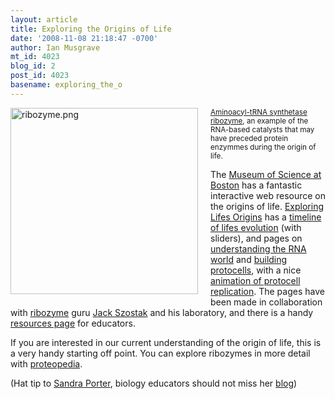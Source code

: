 ```yaml
---
layout: article
title: Exploring the Origins of Life
date: '2008-11-08 21:18:47 -0700'
author: Ian Musgrave
mt_id: 4023
blog_id: 2
post_id: 4023
basename: exploring_the_o
---
```

[<img src="http://pandasthumb.org/archives/assets_c/2008/11/ribozyme-thumb-300x298.png" alt="ribozyme.png" width="300" height="298" style="float: left; margin: 0 20px 20px 0;" class="mt-image-left" />](http://pandasthumb.org/archives/2008/11/08/images/ribozyme.png)
<small>[Aminoacyl-tRNA synthetase ribozyme](http://proteopedia.org/wiki/index.php/3cun), an example of the RNA-based catalysts that may have preceded protein enzymmes during the origin of life.</small>

The [Museum of Science at Boston](http://www.mos.org/) has a fantastic interactive web resource on the origins of life. [Exploring Lifes Origins](http://www.exploringorigins.org/index.html) has a [timeline of lifes evolution](http://www.exploringorigins.org/timeline.html) (with sliders), and pages on [understanding the RNA world](http://www.exploringorigins.org/rnaworld.html) and [building protocells](http://www.exploringorigins.org/protocell.html), with a nice [animation of protocell replication](http://www.exploringorigins.org/protocells.html). The pages have been made in collaboration with [ribozyme](http://www.exploringorigins.org/ribozymes.html) guru [Jack Szostak](http://genetics.mgh.harvard.edu/szostakweb/) and his laboratory, and there is a handy [resources page](http://www.exploringorigins.org/resources.html) for educators.

If you are interested in our current understanding of the origin of life, this is a very handy starting off point. You can explore ribozymes in more detail with [proteopedia](http://proteopedia.org/wiki/index.php/1x8w).

(Hat tip to [Sandra Porter](http://scienceblogs.com/digitalbio/2008/11/its_an_rna_world_after_all.php), biology educators should not miss her [blog](http://scienceblogs.com/digitalbio/))
